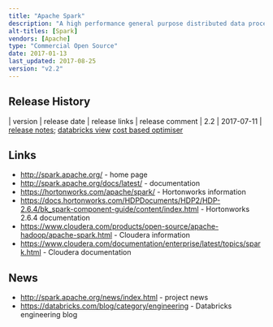 ```yaml
---
title: "Apache Spark"
description: "A high performance general purpose distributed data processing engine based on directed acyclic graphs that primarily runs in memory, but can spill to disk if required, and which supports processing applications written in Java, Scala, Python and R (SparkR).  Includes a number of sub-projects that support more specialised analytics including Spark SQL (batch and streaming analytics using declarative logic over structured data), Spark Streaming (micro-batch stream processing), MLlib (machine learning) and GraphX (graph analytics).  Requires a cluster manager (YARN, EC2 and Mesos are supported as well as standalone clusters) and can access data in a wide range of technologies (including HDFS, other Hadoop data sources, relational databases and NoSQL databases).  An Apache project, originally started at UC Berkley in 2009, open sourced in 2010, and donated to the Apache foundation in June 2013, graduating in February 2014.  v1.0 was released in May 2014, with a v2.0 release in July 2016.  Java based, with development led by Databricks (who sell a Spark hosted service), and with commercial support available as part of most Hadoop distributions."
alt-titles: [Spark]
vendors: [Apache]
type: "Commercial Open Source"
date: 2017-01-13
last_updated: 2017-08-25
version: "v2.2"
---
```

## Release History

| version | release date | release links | release comment
| 2.2 | 2017-07-11 | [release notes](http://spark.apache.org/releases/spark-release-2-2-0.html); [databricks view](https://databricks.com/blog/2017/07/11/introducing-apache-spark-2-2.html) [cost based optimiser](https://databricks.com/blog/2017/08/31/cost-based-optimizer-in-apache-spark-2-2.html)

## Links

* <http://spark.apache.org/> - home page
* <http://spark.apache.org/docs/latest/> - documentation
* <https://hortonworks.com/apache/spark/> - Hortonworks information
* <https://docs.hortonworks.com/HDPDocuments/HDP2/HDP-2.6.4/bk_spark-component-guide/content/index.html> - Hortonworks 2.6.4 documentation
* <https://www.cloudera.com/products/open-source/apache-hadoop/apache-spark.html> - Cloudera information
* <https://www.cloudera.com/documentation/enterprise/latest/topics/spark.html> - Cloudera documentation

## News

* <http://spark.apache.org/news/index.html> - project news
* <https://databricks.com/blog/category/engineering> - Databricks engineering blog
